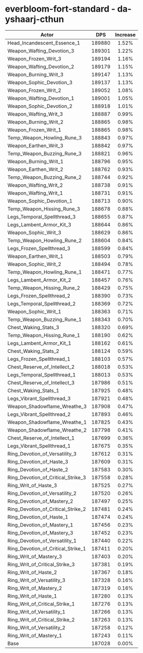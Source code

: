 # everbloom-fort-standard - da-yshaarj-cthun
| Actor | DPS | Increase |
|---|:---:|:---:|
|Head_Incandescent_Essence_1|189880|1.52%|
|Weapon_Wafting_Devotion_3|189301|1.22%|
|Weapon_Frozen_Writ_3|189194|1.16%|
|Weapon_Wafting_Devotion_2|189179|1.15%|
|Weapon_Burning_Writ_3|189147|1.13%|
|Weapon_Sophic_Devotion_3|189137|1.13%|
|Weapon_Frozen_Writ_2|189052|1.08%|
|Weapon_Wafting_Devotion_1|189001|1.05%|
|Weapon_Sophic_Devotion_2|188918|1.01%|
|Weapon_Wafting_Writ_3|188887|0.99%|
|Weapon_Burning_Writ_2|188865|0.98%|
|Weapon_Frozen_Writ_1|188865|0.98%|
|Temp_Weapon_Howling_Rune_3|188843|0.97%|
|Weapon_Earthen_Writ_3|188842|0.97%|
|Temp_Weapon_Buzzing_Rune_3|188821|0.96%|
|Weapon_Burning_Writ_1|188796|0.95%|
|Weapon_Earthen_Writ_2|188762|0.93%|
|Temp_Weapon_Buzzing_Rune_2|188744|0.92%|
|Weapon_Wafting_Writ_2|188738|0.91%|
|Weapon_Wafting_Writ_1|188731|0.91%|
|Weapon_Sophic_Devotion_1|188713|0.90%|
|Temp_Weapon_Hissing_Rune_3|188678|0.88%|
|Legs_Temporal_Spellthread_3|188655|0.87%|
|Legs_Lambent_Armor_Kit_3|188644|0.86%|
|Weapon_Sophic_Writ_3|188629|0.86%|
|Temp_Weapon_Howling_Rune_2|188604|0.84%|
|Legs_Frozen_Spellthread_3|188599|0.84%|
|Weapon_Earthen_Writ_1|188503|0.79%|
|Weapon_Sophic_Writ_2|188494|0.78%|
|Temp_Weapon_Howling_Rune_1|188471|0.77%|
|Legs_Lambent_Armor_Kit_2|188457|0.76%|
|Temp_Weapon_Hissing_Rune_2|188429|0.75%|
|Legs_Frozen_Spellthread_2|188390|0.73%|
|Legs_Temporal_Spellthread_2|188369|0.72%|
|Weapon_Sophic_Writ_1|188363|0.71%|
|Temp_Weapon_Buzzing_Rune_1|188343|0.70%|
|Chest_Waking_Stats_3|188320|0.69%|
|Temp_Weapon_Hissing_Rune_1|188190|0.62%|
|Legs_Lambent_Armor_Kit_1|188162|0.61%|
|Chest_Waking_Stats_2|188124|0.59%|
|Legs_Frozen_Spellthread_1|188103|0.57%|
|Chest_Reserve_of_Intellect_2|188018|0.53%|
|Legs_Temporal_Spellthread_1|188013|0.53%|
|Chest_Reserve_of_Intellect_3|187986|0.51%|
|Chest_Waking_Stats_1|187925|0.48%|
|Legs_Vibrant_Spellthread_3|187921|0.48%|
|Weapon_Shadowflame_Wreathe_3|187908|0.47%|
|Legs_Vibrant_Spellthread_2|187893|0.46%|
|Weapon_Shadowflame_Wreathe_1|187825|0.43%|
|Weapon_Shadowflame_Wreathe_2|187798|0.41%|
|Chest_Reserve_of_Intellect_1|187699|0.36%|
|Legs_Vibrant_Spellthread_1|187675|0.35%|
|Ring_Devotion_of_Versatility_3|187612|0.31%|
|Ring_Devotion_of_Haste_3|187609|0.31%|
|Ring_Devotion_of_Haste_2|187583|0.30%|
|Ring_Devotion_of_Critical_Strike_3|187558|0.28%|
|Ring_Writ_of_Haste_3|187525|0.27%|
|Ring_Devotion_of_Versatility_2|187520|0.26%|
|Ring_Devotion_of_Mastery_2|187497|0.25%|
|Ring_Devotion_of_Critical_Strike_2|187481|0.24%|
|Ring_Devotion_of_Haste_1|187474|0.24%|
|Ring_Devotion_of_Mastery_1|187456|0.23%|
|Ring_Devotion_of_Mastery_3|187452|0.23%|
|Ring_Devotion_of_Versatility_1|187440|0.22%|
|Ring_Devotion_of_Critical_Strike_1|187411|0.20%|
|Ring_Writ_of_Mastery_3|187403|0.20%|
|Ring_Writ_of_Critical_Strike_3|187381|0.19%|
|Ring_Writ_of_Haste_2|187367|0.18%|
|Ring_Writ_of_Versatility_3|187328|0.16%|
|Ring_Writ_of_Mastery_2|187319|0.16%|
|Ring_Writ_of_Haste_1|187280|0.13%|
|Ring_Writ_of_Critical_Strike_1|187276|0.13%|
|Ring_Writ_of_Versatility_1|187266|0.13%|
|Ring_Writ_of_Critical_Strike_2|187263|0.13%|
|Ring_Writ_of_Versatility_2|187258|0.12%|
|Ring_Writ_of_Mastery_1|187243|0.11%|
|Base|187028|0.00%|

